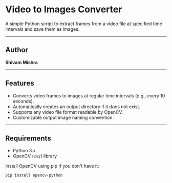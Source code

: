 # Video to Images Converter

A simple Python script to extract frames from a video file at specified time intervals and save them as images.

---

## Author

**Shivam Mishra**

---

## Features

- Converts video frames to images at regular time intervals (e.g., every 10 seconds).
- Automatically creates an output directory if it does not exist.
- Supports any video file format readable by OpenCV.
- Customizable output image naming convention.

---

## Requirements

- Python 3.x
- OpenCV (`cv2`) library

Install OpenCV using pip if you don't have it:

```bash
pip install opencv-python
